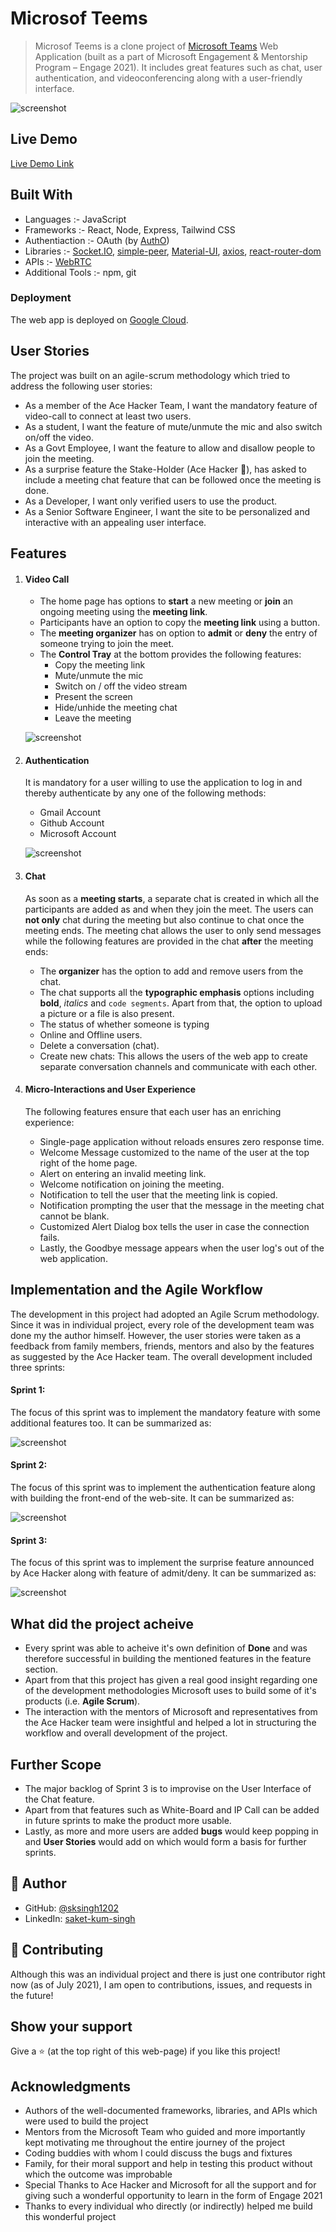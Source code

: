 # Microsof Teems

> Microsof Teems is a clone project of [Microsoft Teams](https://www.microsoft.com/en-in/microsoft-teams/group-chat-software)  Web Application (built as a part of Microsoft Engagement & Mentorship Program – Engage 2021). It includes great features such as chat, user authentication, and videoconferencing along with a user-friendly interface.

![screenshot](./screenshots/homePage.png)

## Live Demo

[Live Demo Link](https://livedemo.com)

## Built With

- Languages :- JavaScript
- Frameworks :- React, Node, Express, Tailwind CSS 
- Authentiaction :- OAuth (by [AuthO](https://auth0.com/))
- Libraries :- [Socket.IO](https://socket.io/docs/v4/index.html), [simple-peer](https://www.npmjs.com/package/simple-peer), [Material-UI](https://material-ui.com/), [axios](https://www.npmjs.com/package/axios), [react-router-dom](https://reactrouter.com/web/api/BrowserRouter)
- APIs :- [WebRTC](https://webrtc.org/)
- Additional Tools :- npm, git

### Deployment
The web app is deployed on [Google Cloud](https://august-storm-319410.el.r.appspot.com/).

## User Stories
The project was built on an agile-scrum methodology which tried to address the following user stories:
- As a member of the Ace Hacker Team, I want the mandatory feature of video-call to connect at least two users.
- As a student, I want the feature of mute/unmute the mic and also switch on/off the video.
- As a Govt Employee, I want the feature to allow and disallow people to join the meeting.
- As a surprise feature the Stake-Holder (Ace Hacker 🤨), has asked to include a meeting chat feature that can be followed once the meeting is done.
- As a Developer, I want only verified users to use the product.
- As a Senior Software Engineer, I want the site to be personalized and interactive with an appealing user interface.

## Features
1. #### Video Call
    - The home page has options to **start** a new meeting or **join** an ongoing meeting using the **meeting link**.
    - Participants have an option to copy the **meeting link** using a button.
    - The **meeting organizer** has on option to **admit** or **deny** the entry of someone trying to join the meet.
    - The **Control Tray** at the bottom provides the following features:
        - Copy the meeting link
        - Mute/unmute the mic
        - Switch on / off the video stream
        - Present the screen
        - Hide/unhide the meeting chat
        - Leave the meeting

    ![screenshot](./screenshots/meeting.png)

2. #### Authentication

    It is mandatory for a user willing to use the application to log in and thereby authenticate by any one of the following methods:
    - Gmail Account
    - Github Account
    - Microsoft Account

    ![screenshot](./screenshots/auth.png)

3. #### Chat

    As soon as a **meeting starts**, a separate chat is created in which all the participants are added as and when they join the meet. The users can **not only** chat during the meeting but also continue to chat once the meeting ends. The meeting chat allows the user to only send messages while the following features are provided in the chat **after** the meeting ends:
    - The **organizer** has the option to add and remove users from the chat.
    - The chat supports all the **typographic emphasis** options including **bold**, *italics* and ```code segments```. Apart from that, the option to upload a picture or a file is also present.
    - The status of whether someone is typing
    - Online and Offline users.
    - Delete a conversation (chat).
    - Create new chats: This allows the users of the web app to create separate conversation channels and communicate with each other.

4. #### Micro-Interactions and User Experience
    The following features ensure that each user has an enriching experience:
    - Single-page application without reloads ensures zero response time.
    - Welcome Message customized to the name of the user at the top right of the home page.
    - Alert on entering an invalid meeting link.
    - Welcome notification on joining the meeting.
    - Notification to tell the user that the meeting link is copied.
    - Notification prompting the user that the message in the meeting chat cannot be blank.
    - Customized Alert Dialog box tells the user in case the connection fails.
    - Lastly, the Goodbye message appears when the user log's out of the web application.

## Implementation and the Agile Workflow

The development in this project had adopted an Agile Scrum methodology. Since it was in individual project, every role of the development team was done my the author himself. However, the user stories were taken as a feedback from family members, friends, mentors and also by the features as suggested by the Ace Hacker team. The overall development included three sprints:

#### Sprint 1:

The focus of this sprint was to implement the mandatory feature with some additional features too. It can be summarized as:

![screenshot](./screenshots/Sprint_1.png)

#### Sprint 2:

The focus of this sprint was to implement the authentication feature along with building the front-end of the web-site. It can be summarized as:

![screenshot](./screenshots/Sprint_2.png)

#### Sprint 3:

The focus of this sprint was to implement the surprise feature announced by Ace Hacker along with feature of admit/deny. It can be summarized as:

![screenshot](./screenshots/Sprint_3.png)


## What did the project acheive
- Every sprint was able to acheive it's own definition of **Done** and was therefore successful in building the mentioned features in the feature section.
- Apart from that this project has given a real good insight regarding one of the development methodologies Microsoft uses to build some of it's products (i.e. **Agile Scrum**).
- The interaction with the mentors of Microsoft and representatives from the Ace Hacker team were insightful and helped a lot in structuring the workflow and overall development of the project.

## Further Scope
- The major backlog of Sprint 3 is to improvise on the User Interface of the Chat feature.
- Apart from that features such as White-Board and IP Call can be added in future sprints to make the product more usable.
- Lastly, as more and more users are added **bugs** would keep popping in and **User Stories** would add on which would form a basis for further sprints.

## 👤 Author

- GitHub: [@sksingh1202](https://github.com/sksingh1202)
- LinkedIn: [saket-kum-singh](https://www.linkedin.com/in/saket-kum-singh/)

## 🤝 Contributing

Although this was an individual project and there is just one contributor right now (as of July 2021), I am open to contributions, issues, and  requests in the future!

## Show your support

Give a ⭐️ (at the top right of this web-page) if you like this project!

## Acknowledgments

- Authors of the well-documented frameworks, libraries, and APIs which were used to build the project
- Mentors from the Microsoft Team who guided and more importantly kept motivating me throughout the entire journey of the project
- Coding buddies with whom I could discuss the bugs and fixtures
- Family, for their moral support and help in testing this product without which the outcome was improbable
- Special Thanks to Ace Hacker and Microsoft for all the support and for giving such a wonderful opportunity to learn in the form of Engage 2021
- Thanks to every individual who directly (or indirectly) helped me build this wonderful project